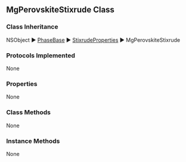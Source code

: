 ## MgPerovskiteStixrude Class  
### Class Inheritance  
NSObject ▶️ [PhaseBase](PhaseBase.html) ▶️ [StixrudeProperties](StixrudeProperties.md) ▶️ MgPerovskiteStixrude    

### Protocols Implemented  
None  

### Properties  
None  

### Class Methods  
None  

### Instance Methods  
None  

